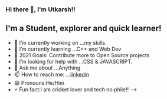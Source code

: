 ### Hi there 👋, I'm Utkarsh!!


## I'm a Student, explorer and quick learner!

- 🔭 I’m currently working on ...my skills.
- 🌱 I’m currently learning ...C++ and Web Dev
- 👯 2021 Goals: Contribute more to Open Source projects
- 🤔 I’m looking for help with ...CSS & JAVASCRIPT.
- 💬 Ask me about ...Anything
- 📫 How to reach me: ...[linkedin](https://www.linkedin.com/public-profile/settings?trk=d_flagship3_profile_self_view_public_profile&lipi=urn%3Ali%3Apage%3Ad_flagship3_profile_self_edit_top_card%3BnRX2j4RVR3%2By%2FC8gV45oLQ%3D%3D)
- 😄 Pronouns:He/Him
- ⚡ Fun fact:I am cricket lover and tech·no·phile!!
-->
